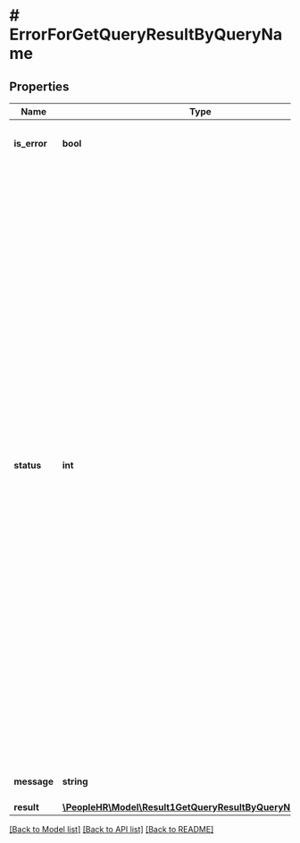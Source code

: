 # # ErrorForGetQueryResultByQueryName

## Properties

Name | Type | Description | Notes
------------ | ------------- | ------------- | -------------
**is_error** | **bool** | isError &#x3D; false means success and isError &#x3D; true means error | [optional]
**status** | **int** | Error Code &#x3D; 0 means &#39;The requested processed successfully.&#39;&lt;br /&gt;Error Code &#x3D; 1 means &#39;API key is missing.&#39; &lt;br /&gt;Error Code &#x3D; 2 means &#39;Invalid API Key.&#39;&lt;br /&gt;Error Code &#x3D; 2 means &#39;API key is missing.&#39; &lt;br /&gt;Error Code &#x3D; 3 means &#39;Action is missing.&#39; &lt;br /&gt;Error Code &#x3D; 4 means &#39;Action cannot be empty.&#39; &lt;br /&gt;Error Code &#x3D; 4 means &#39;Invalid Action.&#39; &lt;br /&gt;Error Code &#x3D; 5 means &#39;API Key does not exists.&#39; &lt;br /&gt;Error Code &#x3D; 5 means &#39;Invalid query name.&#39; &lt;br /&gt;Error Code &#x3D; 5 means &#39;QueryName is missing.&#39;&lt;br /&gt;Error Code &#x3D; 5 means &#39;No access to Query Builder schema.&#39;&lt;br /&gt;Error Code &#x3D; 7 means &#39;No json data found.&#39;&lt;br /&gt;Error Code &#x3D; 8 means &#39;Either empty or no Form Data.&#39;&lt;br /&gt;Error Code &#x3D; 9 means &#39;Invalid json data.&#39;&lt;br /&gt;Error Code &#x3D; 10 means &#39;No records found.&#39; | [optional]
**message** | **string** | Message show as per error code | [optional]
**result** | [**\PeopleHR\Model\Result1GetQueryResultByQueryNameInner[]**](Result1GetQueryResultByQueryNameInner.md) | Result value | [optional]

[[Back to Model list]](../../README.md#models) [[Back to API list]](../../README.md#endpoints) [[Back to README]](../../README.md)
